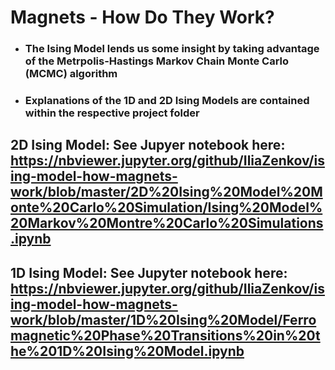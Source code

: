 # Magnets - How Do They Work? 
* ### The Ising Model lends us some insight by taking advantage of the Metrpolis-Hastings Markov Chain Monte Carlo (MCMC) algorithm
* ### Explanations of the 1D and 2D Ising Models are contained within the respective project folder


## 2D Ising Model: See Jupyer notebook here: https://nbviewer.jupyter.org/github/IliaZenkov/ising-model-how-magnets-work/blob/master/2D%20Ising%20Model%20Monte%20Carlo%20Simulation/Ising%20Model%20Markov%20Montre%20Carlo%20Simulations.ipynb

## 1D Ising Model: See Jupyter notebook here: https://nbviewer.jupyter.org/github/IliaZenkov/ising-model-how-magnets-work/blob/master/1D%20Ising%20Model/Ferromagnetic%20Phase%20Transitions%20in%20the%201D%20Ising%20Model.ipynb


